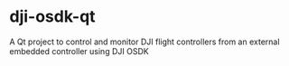 # dji-osdk-qt

A Qt project to control and monitor DJI flight controllers from an external embedded controller using DJI OSDK